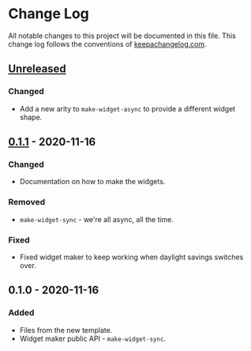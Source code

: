 # Change Log
All notable changes to this project will be documented in this file. This change log follows the conventions of [keepachangelog.com](http://keepachangelog.com/).

## [Unreleased]
### Changed
- Add a new arity to `make-widget-async` to provide a different widget shape.

## [0.1.1] - 2020-11-16
### Changed
- Documentation on how to make the widgets.

### Removed
- `make-widget-sync` - we're all async, all the time.

### Fixed
- Fixed widget maker to keep working when daylight savings switches over.

## 0.1.0 - 2020-11-16
### Added
- Files from the new template.
- Widget maker public API - `make-widget-sync`.

[Unreleased]: https://github.com/your-name/tidal-tui/compare/0.1.1...HEAD
[0.1.1]: https://github.com/your-name/tidal-tui/compare/0.1.0...0.1.1

